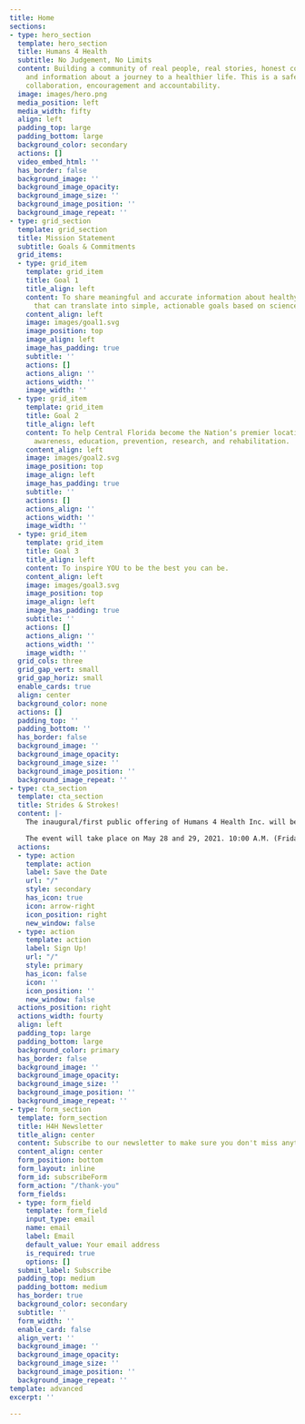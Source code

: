 ```yaml
---
title: Home
sections:
- type: hero_section
  template: hero_section
  title: Humans 4 Health
  subtitle: No Judgement, No Limits
  content: Building a community of real people, real stories, honest collaboration
    and information about a journey to a healthier life. This is a safe zone for friendly
    collaboration, encouragement and accountability.
  image: images/hero.png
  media_position: left
  media_width: fifty
  align: left
  padding_top: large
  padding_bottom: large
  background_color: secondary
  actions: []
  video_embed_html: ''
  has_border: false
  background_image: ''
  background_image_opacity: 
  background_image_size: ''
  background_image_position: ''
  background_image_repeat: ''
- type: grid_section
  template: grid_section
  title: Mission Statement
  subtitle: Goals & Commitments
  grid_items:
  - type: grid_item
    template: grid_item
    title: Goal 1
    title_align: left
    content: To share meaningful and accurate information about healthy lifestyles
      that can translate into simple, actionable goals based on science.
    content_align: left
    image: images/goal1.svg
    image_position: top
    image_align: left
    image_has_padding: true
    subtitle: ''
    actions: []
    actions_align: ''
    actions_width: ''
    image_width: ''
  - type: grid_item
    template: grid_item
    title: Goal 2
    title_align: left
    content: To help Central Florida become the Nation’s premier location for neurological/stroke
      awareness, education, prevention, research, and rehabilitation.
    content_align: left
    image: images/goal2.svg
    image_position: top
    image_align: left
    image_has_padding: true
    subtitle: ''
    actions: []
    actions_align: ''
    actions_width: ''
    image_width: ''
  - type: grid_item
    template: grid_item
    title: Goal 3
    title_align: left
    content: To inspire YOU to be the best you can be.
    content_align: left
    image: images/goal3.svg
    image_position: top
    image_align: left
    image_has_padding: true
    subtitle: ''
    actions: []
    actions_align: ''
    actions_width: ''
    image_width: ''
  grid_cols: three
  grid_gap_vert: small
  grid_gap_horiz: small
  enable_cards: true
  align: center
  background_color: none
  actions: []
  padding_top: ''
  padding_bottom: ''
  has_border: false
  background_image: ''
  background_image_opacity: 
  background_image_size: ''
  background_image_position: ''
  background_image_repeat: ''
- type: cta_section
  template: cta_section
  title: Strides & Strokes!
  content: |-
    The inaugural/first public offering of Humans 4 Health Inc. will be a fundraising event in honor of all of the medical professionals that are dedicated to the research, treatment, and recovery of all patients that have been impacted by a Stroke.

    The event will take place on May 28 and 29, 2021. 10:00 A.M. (Friday May, 28), to 10:00 A.M. (Saturday May 29), The location will be in Baldwin Park, Florida, circling Lake Baldwin.
  actions:
  - type: action
    template: action
    label: Save the Date
    url: "/"
    style: secondary
    has_icon: true
    icon: arrow-right
    icon_position: right
    new_window: false
  - type: action
    template: action
    label: Sign Up!
    url: "/"
    style: primary
    has_icon: false
    icon: ''
    icon_position: ''
    new_window: false
  actions_position: right
  actions_width: fourty
  align: left
  padding_top: large
  padding_bottom: large
  background_color: primary
  has_border: false
  background_image: ''
  background_image_opacity: 
  background_image_size: ''
  background_image_position: ''
  background_image_repeat: ''
- type: form_section
  template: form_section
  title: H4H Newsletter
  title_align: center
  content: Subscribe to our newsletter to make sure you don't miss anything.
  content_align: center
  form_position: bottom
  form_layout: inline
  form_id: subscribeForm
  form_action: "/thank-you"
  form_fields:
  - type: form_field
    template: form_field
    input_type: email
    name: email
    label: Email
    default_value: Your email address
    is_required: true
    options: []
  submit_label: Subscribe
  padding_top: medium
  padding_bottom: medium
  has_border: true
  background_color: secondary
  subtitle: ''
  form_width: ''
  enable_card: false
  align_vert: ''
  background_image: ''
  background_image_opacity: 
  background_image_size: ''
  background_image_position: ''
  background_image_repeat: ''
template: advanced
excerpt: ''

---
```

